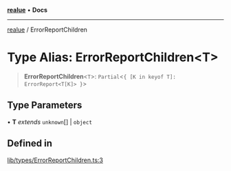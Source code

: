 [**realue**](../README.md) • **Docs**

***

[realue](../README.md) / ErrorReportChildren

# Type Alias: ErrorReportChildren\<T\>

> **ErrorReportChildren**\<`T`\>: `Partial`\<`{ [K in keyof T]: ErrorReport<T[K]> }`\>

## Type Parameters

• **T** *extends* `unknown`[] \| `object`

## Defined in

[lib/types/ErrorReportChildren.ts:3](https://github.com/nevoland/realue/blob/3725e41dc2da74d7ef5636bc888841beee7f9b39/lib/types/ErrorReportChildren.ts#L3)
